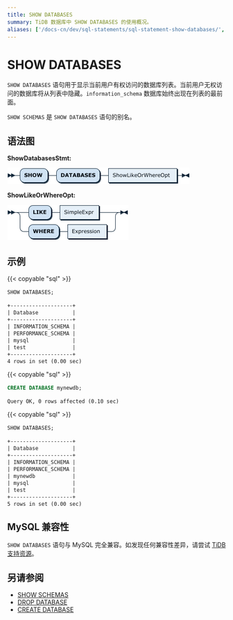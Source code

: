 ```yaml
---
title: SHOW DATABASES
summary: TiDB 数据库中 SHOW DATABASES 的使用概况。
aliases: ['/docs-cn/dev/sql-statements/sql-statement-show-databases/','/docs-cn/dev/reference/sql/statements/show-databases/']
---
```


# SHOW DATABASES

`SHOW DATABASES` 语句用于显示当前用户有权访问的数据库列表。当前用户无权访问的数据库将从列表中隐藏。`information_schema` 数据库始终出现在列表的最前面。

`SHOW SCHEMAS` 是 `SHOW DATABASES` 语句的别名。

## 语法图

**ShowDatabasesStmt:**

![ShowDatabasesStmt](/media/sqlgram/ShowDatabasesStmt.png)

**ShowLikeOrWhereOpt:**

![ShowLikeOrWhereOpt](/media/sqlgram/ShowLikeOrWhereOpt.png)

## 示例

{{< copyable "sql" >}}

```sql
SHOW DATABASES;
```

```
+--------------------+
| Database           |
+--------------------+
| INFORMATION_SCHEMA |
| PERFORMANCE_SCHEMA |
| mysql              |
| test               |
+--------------------+
4 rows in set (0.00 sec)
```

{{< copyable "sql" >}}

```sql
CREATE DATABASE mynewdb;
```

```
Query OK, 0 rows affected (0.10 sec)
```

{{< copyable "sql" >}}

```sql
SHOW DATABASES;
```

```
+--------------------+
| Database           |
+--------------------+
| INFORMATION_SCHEMA |
| PERFORMANCE_SCHEMA |
| mynewdb            |
| mysql              |
| test               |
+--------------------+
5 rows in set (0.00 sec)
```

## MySQL 兼容性

`SHOW DATABASES` 语句与 MySQL 完全兼容。如发现任何兼容性差异，请尝试 [TiDB 支持资源](/support.md)。

## 另请参阅

* [SHOW SCHEMAS](/sql-statements/sql-statement-show-schemas.md)
* [DROP DATABASE](/sql-statements/sql-statement-drop-database.md)
* [CREATE DATABASE](/sql-statements/sql-statement-create-database.md)
